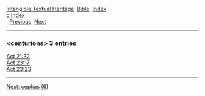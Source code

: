 [Intangible Textual Heritage](../../index)  [Bible](../index) 
[Index](index)   
[c Index](_c_)  
  [Previous](c01990)  [Next](c01992) 

------------------------------------------------------------------------

### &lt;centurions&gt; 3 entries

[Act 21:32](../kjv/act021.htm#032)  
[Act 23:17](../kjv/act023.htm#017)  
[Act 23:23](../kjv/act023.htm#023)  

------------------------------------------------------------------------

[Next: cephas (6)](c01992)
